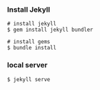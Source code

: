 
### Install Jekyll

```shell
# install jekyll
$ gem install jekyll bundler

# install gems
$ bundle install
```

### local server

```sh
$ jekyll serve

